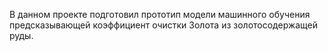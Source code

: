 В данном проекте подготовил прототип модели машинного обучения предсказывающей коэффициент очистки Золота из золотосодержащей руды.

